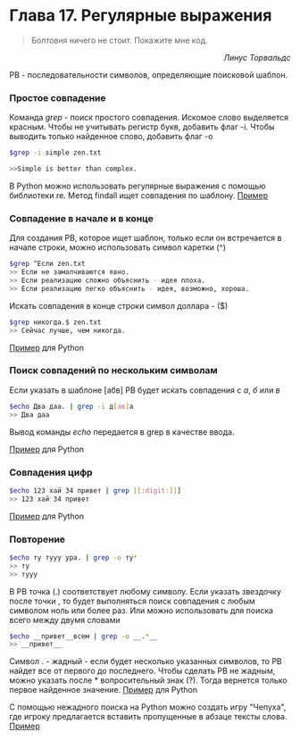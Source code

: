 # Глава 17. Регулярные выражения

> Болтовня ничего не стоит. Покажите мне код.

<p style="text-align: right;"><i>Линус Торвальдс</i></p>

РВ - последовательности символов, определяющие поисковой шаблон.

### Простое совпадение
Команда *grep* - поиск простого совпадения. Искомое слово выделяется красным.
Чтобы не учитывать регистр букв, добавить флаг -i. Чтобы выводить только найденное слово, добавить флаг -o 
```bash
$grep -i simple zen.txt

>>Simple is better than complex.
```

В Python можно использовать регулярные выражения с помощью библиотеки re. 
Метод findall ищет совпадения по шаблону. [Пример](ex276.py)

### Совпадение в начале и в конце
Для создания РВ, которое ищет шаблон, только если он встречается 
в начале строки, можно использовать символ каретки (^)
```bash
$grep ^Если zen.txt
>> Если не замалчиваются явно.
>> Если реализацию сложно объяснить - идея плоха.
>> Если реализацию легко объяснить - идея, возможно, хороша.
```
Искать совпадения в конце строки символ доллара - ($)
```bash
$grep никогда.$ zen.txt
>> Сейчас лучше, чем никогда.
```
[Пример](ex277.py) для Python

### Поиск совпадений по нескольким символам
Если указать в шаблоне [абв] РВ будет искать совпадения с *а*, *б* или *в*
```bash
$echo Два даа. | grep -i д[ав]а
>> Два даа
```
Вывод команды *echo* передается в grep в качестве ввода.

[Пример](ex278.py) для Python

### Совпадения цифр

```bash
$echo 123 хай 34 привет | grep [[:digit:]]]
>> 123 хай 34 привет
```
[Пример](ex279.py) для Python

### Повторение
```bash
$echo ту тууу ура. | grep -o ту*
>> ту
>> тууу
```
В РВ точка (.) соответствует любому символу. Если указать звездочку после точки
, то будет выполняться поиск совпадения с любым символом ноль или более раз.
Или можно использовать для поиска всего между двумя словами
```bash
$echo __привет__всем | grep -o __.*__
>> __привет__
```
Символ . - жадный - если будет несколько указанных символов, то РВ найдет все от первого до последнего.
Чтобы сделать РВ не жадным, можно указать после * вопросительный знак (?). Тогда вернется только первое найденное значение.
[Пример](ex280.py) для Python

С помощью нежадного поиска на  Python можно создать игру "Чепуха", где игроку предлагается вставить пропущенные в абзаце тексты слова.
[Пример](ex281.py) 







